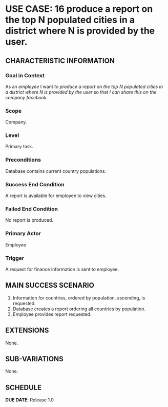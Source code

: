 # USE CASE: 16 produce a report on the top N populated cities in a district where N is provided by the user.

## CHARACTERISTIC INFORMATION

### Goal in Context

As an *employee* I want *to produce a report on the top N populated cities in a district where N is provided by the user* so that *I can share this on the company facebook.*

### Scope

Company.

### Level

Primary task.

### Preconditions

Database contains current country populations.

### Success End Condition

A report is available for employee to view cities.

### Failed End Condition

No report is produced.

### Primary Actor

Employee

### Trigger

A request for finance information is sent to employee.

## MAIN SUCCESS SCENARIO

1. Information for countries, ordered by population, ascending, is requested.
2. Database creates a report ordering all countries by population.
3. Employee provides report requested.

## EXTENSIONS

None.

## SUB-VARIATIONS

None.

## SCHEDULE

**DUE DATE**: Release 1.0